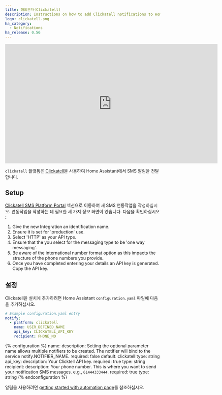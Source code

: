 ```yaml
---
title: 해외문자(Clickatell)
description: Instructions on how to add Clickatell notifications to Home Assistant.
logo: clickatell.png
ha_category:
  - Notifications
ha_release: 0.56
---
```


<iframe width="690" height="388" src="https://www.youtube.com/embed/gi5HYaaShXY" frameborder="0" allow="accelerometer; autoplay; encrypted-media; gyroscope; picture-in-picture" allowfullscreen></iframe>

`clickatell` 플랫폼은 [Clickatell](https://clickatell.com)을 사용하여 Home Assistant에서 SMS 알림을 전달합니다.

## Setup

[Clickatell SMS Platform Portal](https://portal.clickatell.com/#/) 섹션으로 이동하여 새 SMS 연동작업을 작성하십시오. 연동작업을 작성하는 데 필요한 세 가지 정보 화면이 있습니다. 다음을 확인하십시오 :

1. Give the new Integration an identification name.
2. Ensure it is set for 'production' use.
3. Select 'HTTP' as your API type.
4. Ensure that the you select for the messaging type to be 'one way messaging'.
5. Be aware of the international number format option as this impacts the structure of the phone numbers you provide.
6. Once you have completed entering your details an API key is generated. Copy the API key.

## 설정

Clickatell을 설치에 추가하려면 Home Assistant `configuration.yaml` 파일에 다음을 추가하십시오.

```yaml
# Example configuration.yaml entry
notify:
  - platform: clickatell
    name: USER_DEFINED_NAME
    api_key: CLICKATELL_API_KEY
    recipient: PHONE_NO
```

{% configuration %}
name:
  description: Setting the optional parameter name allows multiple notifiers to be created. The notifier will bind to the service notify.NOTIFIER_NAME.
  required: false
  default: clickatell
  type: string
api_key:
  description: Your Clicktell API key.
  required: true
  type: string
recipient:
  description: Your phone number. This is where you want to send your notification SMS messages. e.g., `61444333444`.
  required: true
  type: string
{% endconfiguration %}

알림을 사용하려면 [getting started with automation page](/getting-started/automation/)를 참조하십시오.